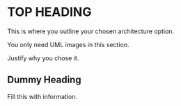 # TOP HEADING 

This is where you outline your chosen architecture option.

You only need UML images in this section.

Justify why you chose it.

## Dummy Heading
Fill this with information.